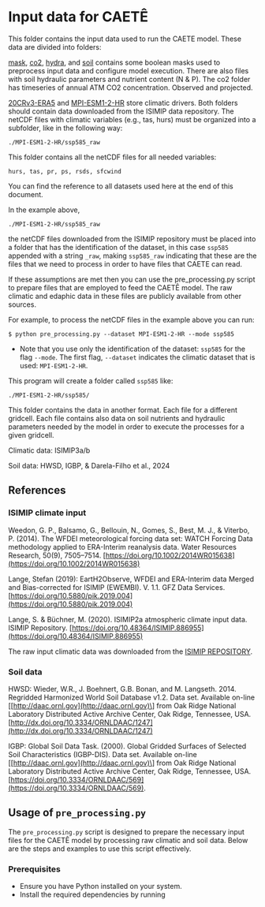 # Input data for CAETÊ

This folder contains the input data used to run the CAETE model. These data are divided into
folders:

[mask]("./mask/"), [co2]("./co2/"), [hydra]("./hydra/"), and [soil]("./soil/") contains some boolean masks used to preprocess input data and configure model execution. There are also files with soil hydraulic parameters and nutrient content (N & P). The co2 folder has timeseries of annual ATM CO2 concentration. Observed and projected.

[20CRv3-ERA5]("./20CRv3-ERA5/") and [MPI-ESM1-2-HR](./MPI-ESM1-2-HR/) store climatic drivers. Both folders should contain data downloaded from the ISIMIP data repository. The netCDF files with climatic variables (e.g., tas, hurs) must be organized into a subfolder, like in the following way:

```./MPI-ESM1-2-HR/ssp585_raw```

This folder contains all the netCDF files for all needed variables:

```hurs, tas, pr, ps, rsds, sfcwind```

You can find the reference to all datasets used here at the end of this document.

In the example above,

```./MPI-ESM1-2-HR/ssp585_raw```

the netCDF files downloaded from the ISIMIP repository must be placed into a folder that has the identification of the dataset, in this case ```ssp585``` appended with a string ```_raw```, making ```ssp585_raw``` indicating that these are the files that we need to process in order to have files that CAETE can read.

If these assumptions are met then you can use the pre_processing.py script to prepare files that are employed to feed the CAETÊ model. The raw climatic and edaphic data in these files are publicly available from other sources.

For example, to process the netCDF files in the example above you can run:

```$ python pre_processing.py --dataset MPI-ESM1-2-HR --mode ssp585```

* Note that you use only the identification of the dataset: ```ssp585``` for the flag ```--mode```. The first flag, ```--dataset``` indicates the climatic dataset that is used: ```MPI-ESM1-2-HR```.

This program will create a folder called ```ssp585``` like:

```./MPI-ESM1-2-HR/ssp585/```

This folder contains the data in another format. Each file for a different gridcell. Each file contains also data on soil nutrients and hydraulic parameters needed by the model in order to execute the processes for a given gridcell.

Climatic data: ISIMIP3a/b

Soil data: HWSD, IGBP, & Darela-Filho et al., 2024

## References

### ISIMIP climate input

Weedon, G. P., Balsamo, G., Bellouin, N., Gomes, S., Best, M. J., & Viterbo, P. (2014). The WFDEI meteorological forcing data set: WATCH Forcing Data methodology applied to ERA-Interim reanalysis data. Water Resources Research, 50(9), 7505–7514. [https://doi.org/10.1002/2014WR015638](https://doi.org/10.1002/2014WR015638)

Lange, Stefan (2019): EartH2Observe, WFDEI and ERA-Interim data Merged and Bias-corrected for ISIMIP (EWEMBI). V. 1.1. GFZ Data Services. [https://doi.org/10.5880/pik.2019.004](https://doi.org/10.5880/pik.2019.004)

Lange, S. & Büchner, M. (2020). ISIMIP2a atmospheric climate input data. ISIMIP Repository. [https://doi.org/10.48364/ISIMIP.886955](https://doi.org/10.48364/ISIMIP.886955)

The raw input climatic data was downloaded from the [ISIMIP REPOSITORY](https://www.isimip.org/outputdata/isimip-repository/).

### Soil data

HWSD:
Wieder, W.R., J. Boehnert, G.B. Bonan, and M. Langseth. 2014. Regridded Harmonized World Soil Database v1.2. Data set. Available on-line \[[http://daac.ornl.gov](http://daac.ornl.gov)\] from Oak Ridge National Laboratory Distributed Active Archive Center, Oak Ridge, Tennessee, USA. [http://dx.doi.org/10.3334/ORNLDAAC/1247](http://dx.doi.org/10.3334/ORNLDAAC/1247)

IGBP: Global Soil Data Task. (2000). Global Gridded Surfaces of Selected Soil Characteristics (IGBP-DIS). Data set. Available on-line \[[http://daac.ornl.gov](http://daac.ornl.gov)\] from Oak Ridge National Laboratory Distributed Active Archive Center, Oak Ridge, Tennessee, USA. [https://doi.org/10.3334/ORNLDAAC/569](https://doi.org/10.3334/ORNLDAAC/569).

## Usage of `pre_processing.py`

The `pre_processing.py` script is designed to prepare the necessary input files for the CAETÊ model by processing raw climatic and soil data. Below are the steps and examples to use this script effectively.

### Prerequisites

* Ensure you have Python installed on your system.
* Install the required dependencies by running
